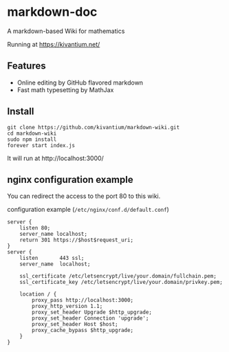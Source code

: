 # markdown-doc
A markdown-based Wiki for mathematics

Running at https://kivantium.net/

## Features
- Online editing by GitHub flavored markdown
- Fast math typesetting by MathJax

## Install
```
git clone https://github.com/kivantium/markdown-wiki.git
cd markdown-wiki
sudo npm install
forever start index.js
```

It will run at http://localhost:3000/

## nginx configuration example
You can redirect the access to the port 80 to this wiki.

configuration example (`/etc/nginx/conf.d/default.conf`)
```
server {
    listen 80;
    server_name localhost;
    return 301 https://$host$request_uri;
}
server {
    listen       443 ssl;
    server_name  localhost;
    
    ssl_certificate /etc/letsencrypt/live/your.domain/fullchain.pem;
    ssl_certificate_key /etc/letsencrypt/live/your.domain/privkey.pem;

    location / {
        proxy_pass http://localhost:3000;
        proxy_http_version 1.1;
        proxy_set_header Upgrade $http_upgrade;
        proxy_set_header Connection 'upgrade';
        proxy_set_header Host $host;
        proxy_cache_bypass $http_upgrade;
    }
}
```
